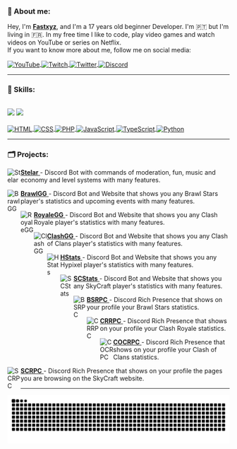 ### 📄 About me:

Hey, I'm <a target="_blank" href="https://github.com/Fastxyz"><b>Fastxyz</b></a>, and I'm a 17 years old beginner Developer. I'm 🇵🇹 but I'm living in 🇫🇷. In my free time I like to code, play video games and watch videos on YouTube or series on Netflix.
</br>
If you want to know more about me, follow me on social media:

<a target="_blank" href="https://www.youtube.com/c/Fastxyz">
  <img align="center" alt="YouTube" width="30px" src="https://i.imgur.com/LAOZaTt.png">
</a>
<a target="_blank" href="https://twitch.tv/fastxyz">
  <img align="center" alt="Twitch" width="30px" src="https://i.imgur.com/g81bKdb.png">
</a>
<a target="_blank" href="https://twitter.com/FastxyzGG">
  <img align="center" alt="Twitter" width="30px" src="https://i.imgur.com/BqpSjh3.png">
</a>
<a target="_blank" href="https://i.imgur.com/VU5lB6d.png">
  <img align="center" alt="Discord" width="30px" src="https://i.imgur.com/2qnd9nm.png">
</a>

<hr>

### 🚀 Skills:

<br>

<div>
  <img height="180em" src="https://github-readme-stats.vercel.app/api?username=Fastxyz&theme=dracula&show_icons=true&include_all_commits=true&count_private=true&show_owner">
  <img height="180em" src="https://github-readme-stats.vercel.app/api/top-langs/?username=Fastxyz&theme=dracula&layout=compact&langs_count=10">
</div>

<br>

<a target="_blank" href="https://www.w3schools.com/html">
  <img align="center" alt="HTML" src="https://img.shields.io/badge/HTML5-E34F26?style=for-the-badge&logo=html5&logoColor=white">
</a>

<a target="_blank" href="https://www.w3schools.com/css">
  <img align="center" alt="CSS" src="https://img.shields.io/badge/CSS3-1572B6?style=for-the-badge&logo=css3&logoColor=white">
</a>

<a target="_blank" href="https://www.php.net">
  <img align="center" alt="PHP" src="https://img.shields.io/badge/PHP-777BB4?style=for-the-badge&logo=php&logoColor=white">
</a>

<a target="_blank" href="https://www.javascript.com">
  <img align="center" alt="JavaScript" src="https://img.shields.io/badge/JavaScript-F7DF1E?style=for-the-badge&logo=javascript&logoColor=black">
</a>

<a target="_blank" href="https://www.typescriptlang.org/">
  <img align="center" alt="TypeScript" src="https://img.shields.io/badge/TypeScript-007ACC?style=for-the-badge&logo=typescript&logoColor=white">
</a>

<a target="_blank" href="https://www.python.org/">
  <img align="center" alt="Python" src="https://img.shields.io/badge/Python-3776AB?style=for-the-badge&logo=python&logoColor=white">
</a>

<hr>

### 🗂 Projects:

<a target="_blank" href="https://github.com/Fastxyz/Stelar"> <b>Stelar</b>
  <img align="left" alt="Stelar" width="30px" src="https://i.imgur.com/opmWmYA.jpg">
</a> - Discord Bot with commands of moderation, fun, music and economy and level systems with many features.

<a target="_blank" href="https://github.com/Fastxyz/BrawlGG"> <b>BrawlGG</b>
  <img align="left" alt="BrawlGG" width="30px" src="https://i.imgur.com/LrUlHL5.png">
</a> - Discord Bot and Website that shows you any Brawl Stars player's statistics and upcoming events with many features.

<a target="_blank" href="https://github.com/Fastxyz/RoyaleGG"> <b>RoyaleGG</b>
  <img align="left" alt="RoyaleGG" width="30px" src="https://i.imgur.com/aIq8zVt.png">
</a> - Discord Bot and Website that shows you any Clash Royale player's statistics with many features.

<a target="_blank" href="https://github.com/Fastxyz/ClashGG"> <b>ClashGG</b>
  <img align="left" alt="ClashGG" width="30px" src="https://i.imgur.com/BJpmPPk.png">
</a> - Discord Bot and Website that shows you any Clash of Clans player's statistics with many features.

<a target="_blank" href="https://github.com/Fastxyz/HStats"> <b>HStats</b>
  <img align="left" alt="HStats" width="30px" src="https://i.imgur.com/G8nLp9k.png">
</a> - Discord Bot and Website that shows you any Hypixel player's statistics with many features.

<a target="_blank" href="https://github.com/Fastxyz/SCStats"> <b>SCStats</b>
  <img align="left" alt="SCStats" width="30px" src="https://i.imgur.com/9Mw8U6t.png">
</a> - Discord Bot and Website that shows you any SkyCraft player's statistics with many features.

<a target="_blank" href="https://github.com/Fastxyz/BSRPC"> <b>BSRPC</b>
  <img align="left" alt="BSRPC" width="30px" src="https://i.imgur.com/LrUlHL5.png">
</a> - Discord Rich Presence that shows on your profile your Brawl Stars statistics.

<a target="_blank" href="https://github.com/Fastxyz/CRRPC"> <b>CRRPC</b>
  <img align="left" alt="CRRPC" width="30px" src="https://i.imgur.com/aIq8zVt.png">
</a> - Discord Rich Presence that shows on your profile your Clash Royale statistics.

<a target="_blank" href="https://github.com/Fastxyz/COCRPC"> <b>COCRPC</b>
  <img align="left" alt="COCRPC" width="30px" src="https://i.imgur.com/BJpmPPk.png">
</a> - Discord Rich Presence that shows on your profile your Clash of Clans statistics.

<a target="_blank" href="https://github.com/Fastxyz/SCRPC"> <b>SCRPC</b>
  <img align="left" alt="SCRPC" width="30px" src="https://i.imgur.com/9Mw8U6t.png">
</a> - Discord Rich Presence that shows on your profile the pages you are browsing on the SkyCraft website.

<hr>

![Snake](https://github.com/Fastxyz/Fastxyz/blob/snake/github-contribution-grid-snake.svg)
